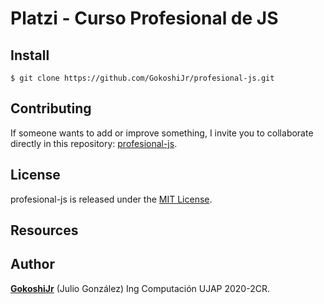 # Platzi - Curso Profesional de JS

## Install

```git
$ git clone https://github.com/GokoshiJr/profesional-js.git
```

## Contributing

If someone wants to add or improve something, I invite you to collaborate directly in this repository: [profesional-js](https://github.com/GokoshiJr/profesional-js).

## License

profesional-js is released under the [MIT License](https://opensource.org/licenses/MIT).

## Resources

## Author

**[GokoshiJr](https://github.com/GokoshiJr)** (Julio Gonz&aacute;lez) Ing Computaci&oacute;n UJAP 2020-2CR.
